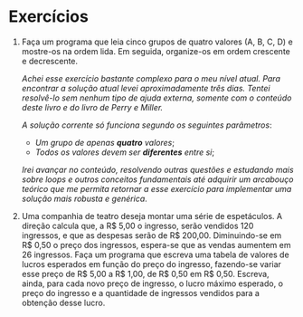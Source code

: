 # Exercícios

1. Faça um programa que leia cinco grupos de quatro valores (A, B, C, D) e  mostre-os na ordem lida. Em seguida, organize-os em ordem crescente e decrescente.

    *Achei esse exercício bastante complexo para o meu nível atual. Para encontrar a solução atual levei aproximadamente três dias. Tentei resolvê-lo sem nenhum tipo de ajuda externa, somente com o conteúdo deste livro e do livro de Perry e Miller.*

    *A solução corrente só funciona segundo os seguintes parâmetros*:

      * *Um grupo de apenas **quatro** valores*;
      * *Todos os valores devem ser **diferentes** entre si*;

    *Irei avançar no conteúdo, resolvendo outras questões e estudando mais sobre loops e outros conceitos fundamentais até adquirir um arcabouço teórico que me permita retornar a esse exercício para implementar uma solução mais robusta e genérica*.

2. Uma companhia de teatro deseja montar uma série de espetáculos. A direção calcula que, a R$ 5,00 o ingresso, serão vendidos 120 ingressos, e que as despesas serão de R$ 200,00. Diminuindo-se em R$ 0,50 o preço dos ingressos, espera-se que as vendas aumentem em 26 ingressos. Faça um programa que escreva uma tabela de valores de lucros esperados em função do preço do ingresso, fazendo-se variar esse preço de R$ 5,00 a R$ 1,00, de R$ 0,50 em R$ 0,50. Escreva, ainda, para cada novo preço de ingresso, o lucro máximo esperado, o preço do ingresso e a quantidade de ingressos vendidos para a obtenção desse lucro.
